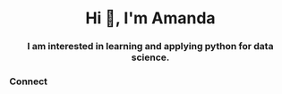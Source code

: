 <h1 align="center">Hi 👋, I'm Amanda</h1>
<h3 align="center">I am interested in learning and applying python for data science.</h3>

<h3 align="left">Connect
